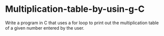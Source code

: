 # Multiplication-table-by-usin-g-C
Write a program in C that uses a for loop to print out the multiplication table of a given number entered by the user.
